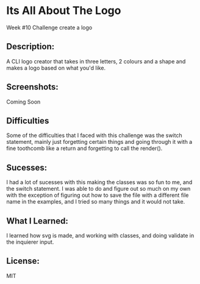 # Its All About The Logo
Week #10 Challenge create a logo 

## Description: 
A CLI logo creator that takes in three letters, 2 colours and a shape and makes a logo based on what you'd like. 

## Screenshots:
Coming Soon

## Difficulties
Some of the difficulties that I faced with this challenge was the switch statement, mainly just forgetting certain things and going through it with a fine toothcomb like a return and forgetting to call the render(). 

## Sucesses:
I had a lot of sucesses with this making the classes was so fun to me, and the switch statement. I was able to do and figure out so much on my own with the exception of figuring out how to save the file with a different file name in the examples, and I tried so many things and it would not take. 

## What I Learned:
I learned how svg is made, and working with classes, and doing validate in the inquierer input. 

## License:
MIT
